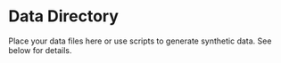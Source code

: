# Data Directory

Place your data files here or use scripts to generate synthetic data. See below for details.
